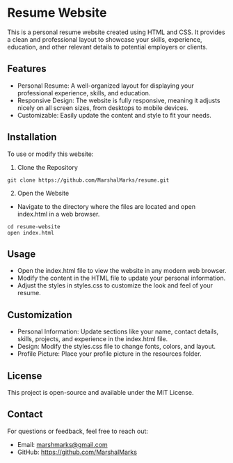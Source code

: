 # Resume Website

This is a personal resume website created using HTML and CSS. It provides a clean and professional layout to showcase your skills, experience, education, and other relevant details to potential employers or clients.

## Features

- Personal Resume: A well-organized layout for displaying your professional experience, skills, and education.
- Responsive Design: The website is fully responsive, meaning it adjusts nicely on all screen sizes, from desktops to mobile devices.
- Customizable: Easily update the content and style to fit your needs.

## Installation

To use or modify this website:

1. Clone the Repository

```
git clone https://github.com/MarshalMarks/resume.git
```

2. Open the Website

- Navigate to the directory where the files are located and open index.html in a web browser.

```
cd resume-website
open index.html
```

## Usage

- Open the index.html file to view the website in any modern web browser.
- Modify the content in the HTML file to update your personal information.
- Adjust the styles in styles.css to customize the look and feel of your resume.

## Customization

- Personal Information: Update sections like your name, contact details, skills, projects, and experience in the index.html file.
- Design: Modify the styles.css file to change fonts, colors, and layout.
- Profile Picture: Place your profile picture in the resources folder.

## License

This project is open-source and available under the MIT License.

## Contact

For questions or feedback, feel free to reach out:

- Email: marshmarks@gmail.com
- GitHub: https://github.com/MarshalMarks
